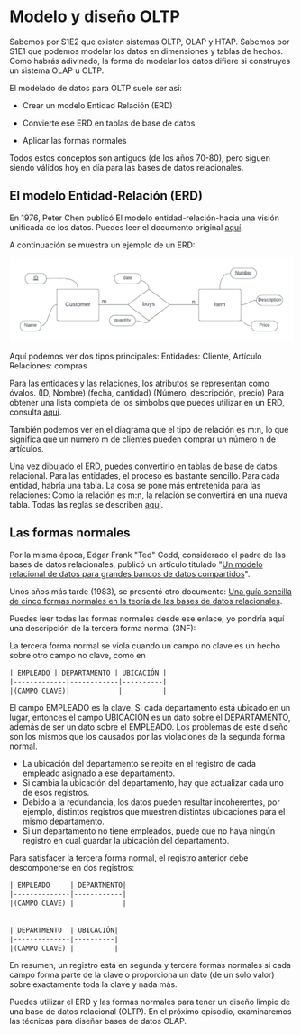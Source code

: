 # Modelo y diseño OLTP

Sabemos por S1E2 que existen sistemas OLTP, OLAP y HTAP. Sabemos por S1E1 que podemos modelar los datos en dimensiones y tablas de hechos. Como habrás adivinado, la forma de modelar los datos difiere si construyes un sistema OLAP u OLTP.

El modelado de datos para OLTP suele ser así:

- Crear un modelo Entidad Relación (ERD)

- Convierte ese ERD en tablas de base de datos

- Aplicar las formas normales

Todos estos conceptos son antiguos (de los años 70-80), pero siguen siendo válidos hoy en día para las bases de datos relacionales.

## El modelo Entidad-Relación (ERD)

En 1976, Peter Chen publicó El modelo entidad-relación-hacia una visión unificada de los datos.
Puedes leer el documento original [aquí](https://dl.acm.org/doi/10.1145/320434.320440).

A continuación se muestra un ejemplo de un ERD:

![Ejemplo de ERD](images/ERD1.png)

Aquí podemos ver dos tipos principales:
Entidades: Cliente, Artículo
Relaciones: compras

Para las entidades y las relaciones, los atributos se representan como óvalos. (ID, Nombre) (fecha, cantidad) (Número, descripción, precio)
Para obtener una lista completa de los símbolos que puedes utilizar en un ERD, consulta [aquí](https://www.inf.usi.ch/faculty/soule/teaching/2014-spring/02_Modeling_Enterprise_With_ER_Diagrams.pdf).

También podemos ver en el diagrama que el tipo de relación es m:n, lo que significa que un número m de clientes pueden comprar un número n de artículos.

Una vez dibujado el ERD, puedes convertirlo en tablas de base de datos relacional. Para las entidades, el proceso es bastante sencillo. Para cada entidad, habría una tabla. La cosa se pone más entretenida para las relaciones:
Como la relación es m:n, la relación se convertirá en una nueva tabla.
Todas las reglas se describen [aquí](https://pressbooks.pub/cmiller1137/chapter/implementing-entity-relationship-diagrams/).

## Las formas normales

Por la misma época, Edgar Frank "Ted" Codd, considerado el padre de las bases de datos relacionales, publicó un artículo titulado "[Un modelo relacional de datos para grandes bancos de datos compartidos](https://www.seas.upenn.edu/~zives/03f/cis550/codd.pdf)".

Unos años más tarde (1983), se presentó otro documento: [Una guía sencilla de cinco formas normales en la teoría de las bases de datos relacionales](https://dl.acm.org/doi/10.1145/358024.358054).

Puedes leer todas las formas normales desde ese enlace; yo pondría aquí una descripción de la tercera forma normal (3NF):

La tercera forma normal se viola cuando un campo no clave es un hecho sobre otro campo no clave, como en

```
| EMPLEADO | DEPARTAMENTO | UBICACIÓN |
|-------------|------------|----------|
|(CAMPO CLAVE)|            |          | 
```

El campo EMPLEADO es la clave. Si cada departamento está ubicado en un lugar, entonces el campo UBICACIÓN es un dato sobre el DEPARTAMENTO, además de ser un dato sobre el EMPLEADO.
Los problemas de este diseño son los mismos que los causados por las violaciones de la segunda forma normal.

- La ubicación del departamento se repite en el registro de cada empleado asignado a ese departamento.
- Si cambia la ubicación del departamento, hay que actualizar cada uno de esos registros.
- Debido a la redundancia, los datos pueden resultar incoherentes, por ejemplo, distintos registros que muestren distintas ubicaciones para el mismo departamento.
- Si un departamento no tiene empleados, puede que no haya ningún registro en cual guardar la ubicación del departamento.

Para satisfacer la tercera forma normal, el registro anterior debe descomponerse en dos registros:

```
| EMPLEADO     | DEPARTMENTO| 
|--------------|------------|
|(CAMPO CLAVE) |            | 


| DEPARTMENTO  | UBICACIÓN|
|--------------|----------|
|(CAMPO CLAVE) |          |
```

En resumen, un registro está en segunda y tercera formas normales si cada campo forma parte de la clave o proporciona un dato (de un solo valor) sobre exactamente toda la clave y nada más.

Puedes utilizar el ERD y las formas normales para tener un diseño limpio de una base de datos relacional (OLTP). En el próximo episodio, examinaremos las técnicas para diseñar bases de datos OLAP.
